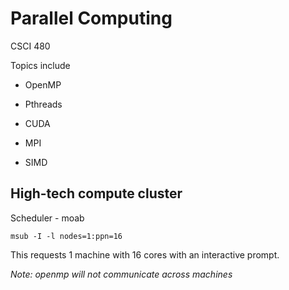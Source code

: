 # Parallel Computing 

CSCI 480

Topics include

* OpenMP

* Pthreads

* CUDA

* MPI

* SIMD

## High-tech compute cluster

Scheduler - moab

`msub -I -l nodes=1:ppn=16`

This requests 1 machine with 16 cores with an interactive prompt.

*Note: openmp will not communicate across machines*

